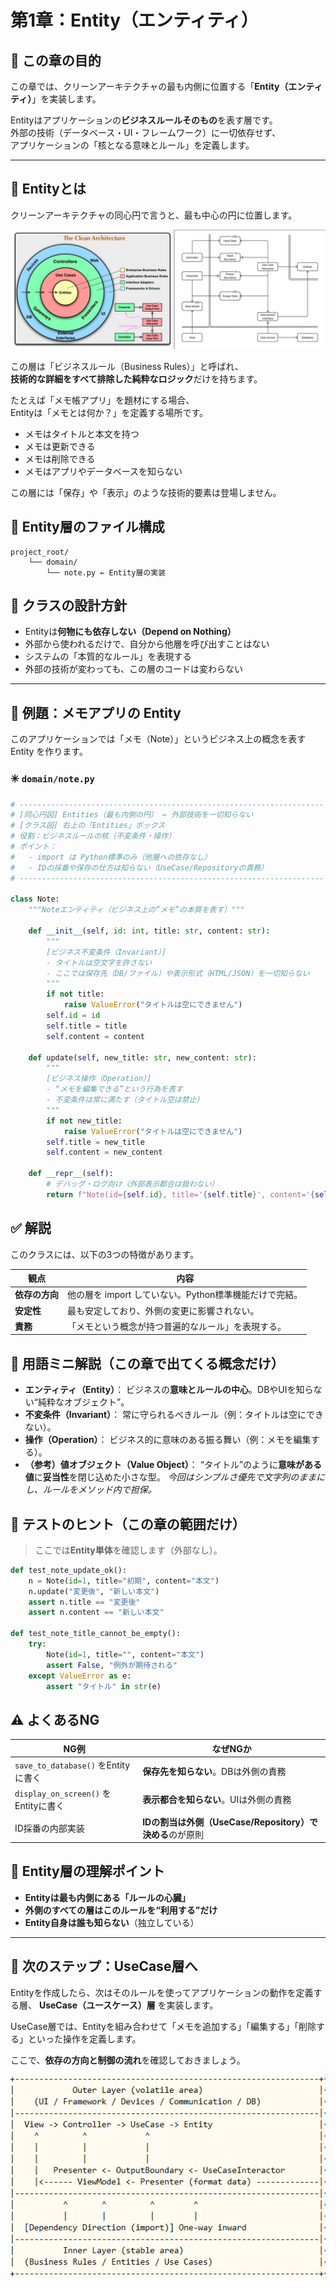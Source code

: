 # 第1章：Entity（エンティティ）


## 🎯 この章の目的

この章では、クリーンアーキテクチャの最も内側に位置する「**Entity（エンティティ）**」を実装します。

Entityはアプリケーションの**ビジネスルールそのもの**を表す層です。  
外部の技術（データベース・UI・フレームワーク）に一切依存せず、  
アプリケーションの「核となる意味とルール」を定義します。

---

## 🧩 Entityとは

クリーンアーキテクチャの同心円で言うと、最も中心の円に位置します。

![クリーンアーキテクチャ](../クリーンアーキテクチャ.png)

この層は「ビジネスルール（Business Rules）」と呼ばれ、  
**技術的な詳細をすべて排除した純粋なロジック**だけを持ちます。

たとえば「メモ帳アプリ」を題材にする場合、  
Entityは「メモとは何か？」を定義する場所です。

- メモはタイトルと本文を持つ  
- メモは更新できる  
- メモは削除できる  
- メモはアプリやデータベースを知らない  

この層には「保存」や「表示」のような技術的要素は登場しません。


## 🧱 Entity層のファイル構成

```
project_root/
    └── domain/
        └── note.py ← Entity層の実装
```


## 🧭 クラスの設計方針

- Entityは**何物にも依存しない（Depend on Nothing）**
- 外部から使われるだけで、自分から他層を呼び出すことはない
- システムの「本質的なルール」を表現する
- 外部の技術が変わっても、この層のコードは変わらない

---

## 🧠 例題：メモアプリの Entity

このアプリケーションでは「メモ（Note）」というビジネス上の概念を表す Entity を作ります。

### ✳️ `domain/note.py`

```python
# --------------------------------------------------------------------
# [同心円図] Entities（最も内側の円） ← 外部技術を一切知らない
# [クラス図] 右上の「Entities」ボックス
# 役割：ビジネスルールの核（不変条件・操作）
# ポイント：
#   - import は Python標準のみ（他層への依存なし）
#   - IDの採番や保存の仕方は知らない（UseCase/Repositoryの責務）
# --------------------------------------------------------------------

class Note:
    """Noteエンティティ（ビジネス上の“メモ”の本質を表す）"""

    def __init__(self, id: int, title: str, content: str):
        """
        [ビジネス不変条件（Invariant）]
        - タイトルは空文字を許さない
        - ここでは保存先（DB/ファイル）や表示形式（HTML/JSON）を一切知らない
        """
        if not title:
            raise ValueError("タイトルは空にできません")
        self.id = id
        self.title = title
        self.content = content

    def update(self, new_title: str, new_content: str):
        """
        [ビジネス操作（Operation）]
        - “メモを編集できる”という行為を表す
        - 不変条件は常に満たす（タイトル空は禁止）
        """
        if not new_title:
            raise ValueError("タイトルは空にできません")
        self.title = new_title
        self.content = new_content

    def __repr__(self):
        # デバッグ・ログ向け（外部表示都合は扱わない）
        return f"Note(id={self.id}, title='{self.title}', content='{self.content[:10]}...')"

```
## ✅ 解説

このクラスには、以下の3つの特徴があります。

| 観点        | 内容                                 |
| --------- | ---------------------------------- |
| **依存の方向** | 他の層を import していない。Python標準機能だけで完結。 |
| **安定性**   | 最も安定しており、外側の変更に影響されない。             |
| **責務**    | 「メモという概念が持つ普遍的なルール」を表現する。          |


## 📎 用語ミニ解説（この章で出てくる概念だけ）

* **エンティティ（Entity）**：
  ビジネスの**意味とルールの中心**。DBやUIを知らない“純粋なオブジェクト”。
* **不変条件（Invariant）**：
  常に守られるべきルール（例：タイトルは空にできない）。
* **操作（Operation）**：
  ビジネス的に意味のある振る舞い（例：メモを編集する）。
* **（参考）値オブジェクト（Value Object）**：
  “タイトル”のように**意味がある値**に**妥当性**を閉じ込めた小さな型。
  *今回はシンプルさ優先で文字列のままにし、ルールをメソッド内で担保。*

## 🧪 テストのヒント（この章の範囲だけ）

> ここでは**Entity単体**を確認します（外部なし）。

```python
def test_note_update_ok():
    n = Note(id=1, title="初期", content="本文")
    n.update("変更後", "新しい本文")
    assert n.title == "変更後"
    assert n.content == "新しい本文"

def test_note_title_cannot_be_empty():
    try:
        Note(id=1, title="", content="本文")
        assert False, "例外が期待される"
    except ValueError as e:
        assert "タイトル" in str(e)
```

## ⚠️ よくあるNG

| NG例                              | なぜNGか                                    |
| -------------------------------- | ---------------------------------------- |
| `save_to_database()` をEntityに書く  | **保存先を知らない**。DBは外側の責務                    |
| `display_on_screen()` をEntityに書く | **表示都合を知らない**。UIは外側の責務                   |
| ID採番の内部実装                        | **IDの割当は外側（UseCase/Repository）で決める**のが原則 |


## 📘 Entity層の理解ポイント

* **Entityは最も内側にある「ルールの心臓」**
* **外側のすべての層はこのルールを“利用する”だけ**
* **Entity自身は誰も知らない**（独立している）

---

## 🔄 次のステップ：UseCase層へ

Entityを作成したら、次はそのルールを使ってアプリケーションの動作を定義する層、
**UseCase（ユースケース）層** を実装します。

UseCase層では、Entityを組み合わせて「メモを追加する」「編集する」「削除する」といった操作を定義します。

ここで、**依存の方向と制御の流れ**を確認しておきましょう。

![クリーンアーキテクチャ・依存と制御](../クリーンアーキテクチャ・依存と制御.png)

